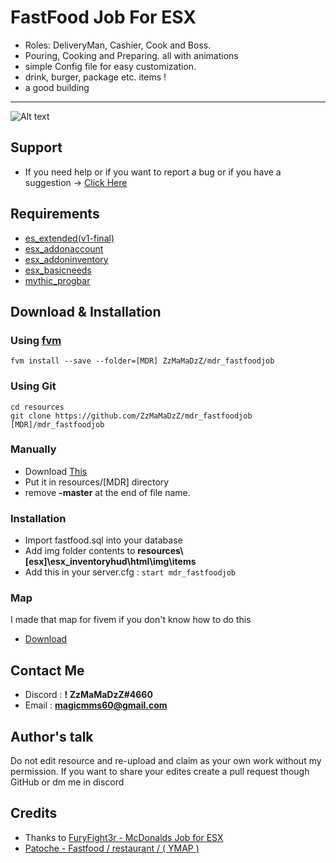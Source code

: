 # FastFood Job For ESX
* Roles: DeliveryMan, Cashier, Cook and Boss.
* Pouring, Cooking and Preparing. all with animations
* simple Config file for easy customization.
* drink, burger, package etc. items !
* a good building
***
![Alt text](https://i.imgur.com/kkciLLl.jpeg)

## Support
- If you need help or if you want to report a bug or if you have a suggestion -> [Click Here](https://github.com/ZzMaMaDzZ/mdr_fastfoodjob/issues/new)

## Requirements
- [es_extended(v1-final)](https://github.com/ESX-Org/es_extended/tree/v1-final)
- [esx_addonaccount](https://github.com/ESX-Org/esx_addonaccount)
- [esx_addoninventory](https://github.com/ESX-Org/esx_addoninventory)
- [esx_basicneeds](https://github.com/ESX-Org/esx_basicneeds)
- [mythic_progbar](https://github.com/HalCroves/mythic_progbar)

## Download & Installation
### Using [fvm](https://github.com/qlaffont/fvm-installer)
    fvm install --save --folder=[MDR] ZzMaMaDzZ/mdr_fastfoodjob
### Using Git
    cd resources
    git clone https://github.com/ZzMaMaDzZ/mdr_fastfoodjob [MDR]/mdr_fastfoodjob
### Manually
- Download [This](https://github.com/ZzMaMaDzZ/mdr_fastfoodjob/archive/master.zip)
- Put it in resources/[MDR] directory
- remove **-master** at the end of file name.
### Installation
- Import fastfood.sql into your database
- Add img folder contents to **resources\\[esx]\esx_inventoryhud\html\img\items**
- Add this in your server.cfg : `start mdr_fastfoodjob`
### Map
I made that map for fivem if you don't know how to do this
- [Download](https://filebin.net/squv3n9rondm50qc)

## Contact Me
- Discord : **! ZzMaMaDzZ#4660**
- Email : **magicmms60@gmail.com**

## Author's talk
Do not edit resource and re-upload and claim as your own work without my permission. If you want to share your edites create a pull request though GitHub or dm me in discord

## Credits
- Thanks to [FuryFight3r - McDonalds Job for ESX](https://github.com/FuryFight3r/dgrp_mcdonaldsjob)
- [Patoche - Fastfood / restaurant / ( YMAP )](https://www.gta5-mods.com/maps/fastfood-restaurant-ymap)
